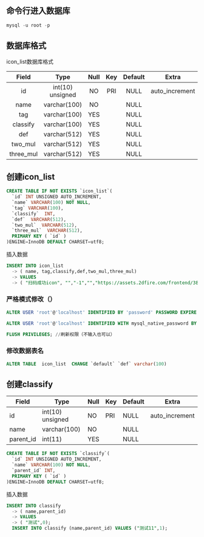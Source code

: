 ## 命令行进入数据库

``` sql
mysql -u root -p
```

## 数据库格式

icon_list数据库格式

| Field     | Type             | Null | Key | Default | Extra          |
|:---------:|:----------------:|:----:|:---:|:-------:|:--------------:|
| id        | int(10) unsigned | NO   | PRI | NULL    | auto_increment |
| name      | varchar(100)     | NO   |     | NULL    |                |
| tag       | varchar(100)     | YES  |     | NULL    |                |
| classify  | varchar(100)     | YES  |     | NULL    |                |
| def       | varchar(512)     | YES  |     | NULL    |                |
| two_mul   | varchar(512)     | YES  |     | NULL    |                |
| three_mul | varchar(512)     | YES  |     | NULL    |                |


## 创建icon_list

```sql
CREATE TABLE IF NOT EXISTS `icon_list`(
  `id` INT UNSIGNED AUTO_INCREMENT,
  `name` VARCHAR(100) NOT NULL,
  `tag` VARCHAR(100),
  `classify`  INT,
  `def`  VARCHAR(512),
  `two_mul`  VARCHAR(512),
  `three_mul`  VARCHAR(512),
  PRIMARY KEY ( `id` )
)ENGINE=InnoDB DEFAULT CHARSET=utf8;
```

插入数据
```sql
INSERT INTO icon_list
  -> ( name, tag,classify,def,two_mul,three_mul)
  -> VALUES
  -> ( "扫码成功icon", "","-1","","https://assets.2dfire.com/frontend/38118d30f50a0f7b898c2c997b3556ff.png","https://assets.2dfire.com/frontend/4f313a07ab1e8dc9175cb4fb3266e0e4.png");
```

### 严格模式修改（）
```sql
ALTER USER 'root'@'localhost' IDENTIFIED BY 'password' PASSWORD EXPIRE NEVER; //(修改加密规则 （必写）)

ALTER USER 'root'@'localhost' IDENTIFIED WITH mysql_native_password BY 'password'; //(更新用户密码 )

FLUSH PRIVILEGES; //刷新权限（不输入也可以）
```


### 修改数据表名
```sql
ALTER TABLE  icon_list  CHANGE `default` `def` varchar(100)
```

## 创建classify

| Field     | Type             | Null | Key | Default | Extra          |
|-----------|------------------|------|-----|---------|----------------|
| id        | int(10) unsigned | NO   | PRI | NULL    | auto_increment |
| name      | varchar(100)     | NO   |     | NULL    |                |
| parent_id | int(11)          | YES  |     | NULL    |                |

```sql
CREATE TABLE IF NOT EXISTS `classify`(
  `id` INT UNSIGNED AUTO_INCREMENT,
  `name` VARCHAR(100) NOT NULL,
  `parent_id` INT,
  PRIMARY KEY ( `id` )
)ENGINE=InnoDB DEFAULT CHARSET=utf8;
```

插入数据
```sql
INSERT INTO classify
  -> ( name,parent_id)
  -> VALUES
  -> ( "测试",0);
  INSERT INTO classify (name,parent_id) VALUES ("测试11",1);
```